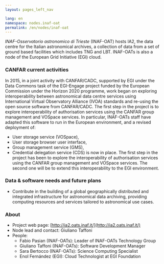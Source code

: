```yaml
---
layout: pages_left_nav

lang: en
namespace: nodes.inaf-oat
permalink: /en/nodes/inaf-oat
---
```


<!-- Content start -->

_INAF-Osservatorio astronomico di Trieste_ (INAF-OAT) hosts IA2, the data centre for the Italian astronomical archives, a collection of data from a set of ground based facilities which includes TNG and LBT. INAF-OATs is also a node of the European Grid Initiative (EGI) cloud.

### CANFAR current activities
In 2015, in a joint activity with CANFAR/CADC, supported by EGI under the Data Commons task of the EGI-Engage project funded by the European Commission under the Horizon 2020 programme, work began on exploring interoperability between astronomical data centre services using International Virtual Observatory Alliance (IVOA) standards and re-using the open source software from CANFAR/CADC. The first step in the project is to explore interoperability of authorisation services using the CANFAR group management and VOSpace services. In particular, INAF-OATs staff have adapted this software to run in the European environment, and a revised deployment of:
* User storage service (VOSpace),
* User storage browser user interface,
* Group management service (GMS),
* Credential delegation service (CDS)
is now in place.
The first step in the project has been to explore the interoperability of authorisation services using the CANFAR group management and VOSpace services. The second one will be to extend this interoperability to the EGI environment. 

### Data & software needs and future plans

* Contribute in the building of a global geographically distributed and integrated infrastructure for astronomical data archiving, providing computing resources and services tailored to astronomical use cases.

### About

* Project web page: [http://ia2.oats.inaf.it/](http://ia2.oats.inaf.it/)
* Node lead and contact: Giuliano Taffoni
* People:
  * Fabio Pasian (INAF-OATs): Leader of INAF-OATs Technology Group
  * Giuliano Taffoni (INAF-OATs): Software Development Manager
  * Sara Bertocco (INAF-OATs): Science Computing Specialist
  * Enol Fernández (EGI): Cloud Technologist at EGI Foundation




<!-- Content end -->
